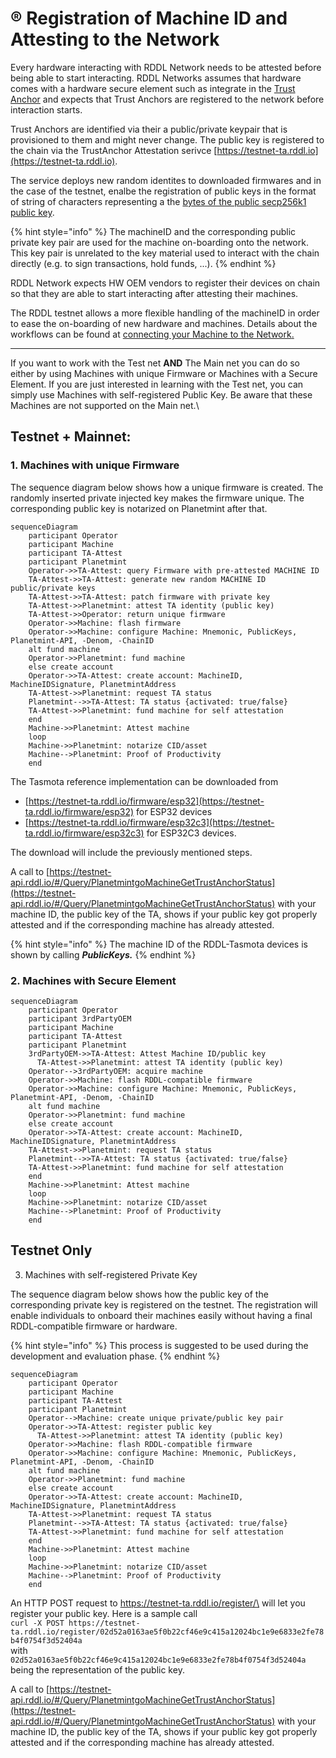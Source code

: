 # ®️ Registration of Machine ID and Attesting to the Network

Every hardware interacting with RDDL Network needs to be attested before being able to start interacting. RDDL Networks assumes that hardware comes with a hardware secure element such as integrate in the [Trust Anchor](../rddl-compatible-devices/trust-anchor.md) and expects that Trust Anchors are registered to the network before interaction starts.&#x20;

Trust Anchors are identified via their a public/private keypair that is provisioned to them and might never change. The public key is registered to the chain via the TrustAnchor Attestation serivce [https://testnet-ta.rddl.io](https://testnet-ta.rddl.io).

The service deploys new random identites to downloaded firmwares and in the case of the testnet, enalbe the registration of public keys in the format of string of characters representing a the [bytes of the public secp256k1 public key](https://github.com/rddl-network/ta\_attest/blob/main/cmd/ta/main.go#L203).

{% hint style="info" %}
The machineID and the corresponding public private key pair are used for the machine on-boarding onto the network. This key pair is unrelated to the key material used to interact with the chain directly (e.g. to sign transactions, hold funds, ...).
{% endhint %}

RDDL Network expects HW OEM vendors to register their devices on chain so that they are able to start interacting after attesting their machines.&#x20;

The RDDL testnet allows a more flexible handling of the machineID in order to ease the on-boarding of new hardware and machines. Details about the workflows can be found at [connecting your Machine to the Network](./)[.](./)

***

If you want to work with the Test net **AND** The Main net you can do so either by using Machines with unique Firmware or Machines with a Secure Element. If you are just interested in learning with the Test net, you can simply use Machines with self-registered Public Key. Be aware that these Machines are not supported on the Main net.\


## Testnet + Mainnet:

### 1. Machines with unique Firmware

The sequence diagram below shows how a unique firmware is created. The randomly inserted private injected key makes the firmware unique. The corresponding public key is notarized on Planetmint after that.

```mermaid
sequenceDiagram
    participant Operator
    participant Machine
    participant TA-Attest
    participant Planetmint
    Operator->>TA-Attest: query Firmware with pre-attested MACHINE ID
    TA-Attest->>TA-Attest: generate new random MACHINE ID public/private keys
    TA-Attest->>TA-Attest: patch firmware with private key
    TA-Attest->>Planetmint: attest TA identity (public key)
    TA-Attest->>Operator: return unique firmware
    Operator->>Machine: flash firmware
    Operator->>Machine: configure Machine: Mnemonic, PublicKeys, Planetmint-API, -Denom, -ChainID
    alt fund machine
    Operator->>Planetmint: fund machine
    else create account
    Operator->>TA-Attest: create account: MachineID, MachineIDSignature, PlanetmintAddress
    TA-Attest->>Planetmint: request TA status
    Planetmint-->>TA-Attest: TA status {activated: true/false}
    TA-Attest->>Planetmint: fund machine for self attestation
    end
    Machine->>Planetmint: Attest machine
    loop 
    Machine->>Planetmint: notarize CID/asset
    Machine-->Planetmint: Proof of Productivity
    end
```

The Tasmota reference implementation can be downloaded from

* [https://testnet-ta.rddl.io/firmware/esp32](https://testnet-ta.rddl.io/firmware/esp32) for ESP32 devices
* [https://testnet-ta.rddl.io/firmware/esp32c3](https://testnet-ta.rddl.io/firmware/esp32c3) for ESP32C3 devices.

The download will include the previously mentioned steps.&#x20;

A call to [https://testnet-api.rddl.io/#/Query/PlanetmintgoMachineGetTrustAnchorStatus](https://testnet-api.rddl.io/#/Query/PlanetmintgoMachineGetTrustAnchorStatus) with your machine ID, the public key of the TA, shows if your public key got properly attested and if the corresponding machine has already attested.



{% hint style="info" %}
The machine ID of the RDDL-Tasmota devices is shown by calling _**PublicKeys.**_
{% endhint %}

### 2. Machines with Secure Element

```mermaid
sequenceDiagram
    participant Operator
    participant 3rdPartyOEM
    participant Machine
    participant TA-Attest
    participant Planetmint
    3rdPartyOEM->>TA-Attest: Attest Machine ID/public key
	  TA-Attest->>Planetmint: attest TA identity (public key)
    Operator-->3rdPartyOEM: acquire machine
    Operator->>Machine: flash RDDL-compatible firmware
    Operator->>Machine: configure Machine: Mnemonic, PublicKeys, Planetmint-API, -Denom, -ChainID
    alt fund machine
    Operator->>Planetmint: fund machine
    else create account
    Operator->>TA-Attest: create account: MachineID, MachineIDSignature, PlanetmintAddress
    TA-Attest->>Planetmint: request TA status
    Planetmint-->>TA-Attest: TA status {activated: true/false}
    TA-Attest->>Planetmint: fund machine for self attestation
    end
    Machine->>Planetmint: Attest machine
    loop 
    Machine->>Planetmint: notarize CID/asset
    Machine-->Planetmint: Proof of Productivity
    end
```

## Testnet Only

3. Machines with self-registered Private Key

The sequence diagram below shows how the public key of the corresponding private key is registered on the testnet. The registration will enable individuals to onboard their machines easily without having a final RDDL-compatible firmware or hardware.

{% hint style="info" %}
This process is suggested to be used during the development and evaluation phase.
{% endhint %}

```mermaid
sequenceDiagram
    participant Operator
    participant Machine
    participant TA-Attest
    participant Planetmint
    Operator-->Machine: create unique private/public key pair
    Operator->>TA-Attest: register public key
	  TA-Attest->>Planetmint: attest TA identity (public key)
    Operator->>Machine: flash RDDL-compatible firmware
    Operator->>Machine: configure Machine: Mnemonic, PublicKeys, Planetmint-API, -Denom, -ChainID
    alt fund machine
    Operator->>Planetmint: fund machine
    else create account
    Operator->>TA-Attest: create account: MachineID, MachineIDSignature, PlanetmintAddress
    TA-Attest->>Planetmint: request TA status
    Planetmint-->>TA-Attest: TA status {activated: true/false}
    TA-Attest->>Planetmint: fund machine for self attestation
    end
    Machine->>Planetmint: Attest machine
    loop 
    Machine->>Planetmint: notarize CID/asset
    Machine-->Planetmint: Proof of Productivity
    end
```

An HTTP POST request to  https://testnet-ta.rddl.io/register/\<pub key as hex string> will let you register your public key. Here is a sample call\
`curl -X POST https://testnet-ta.rddl.io/register/02d52a0163ae5f0b22cf46e9c415a12024bc1e9e6833e2fe78b4f0754f3d52404a`\
with `02d52a0163ae5f0b22cf46e9c415a12024bc1e9e6833e2fe78b4f0754f3d52404a` being the representation of the public key.

A call to [https://testnet-api.rddl.io/#/Query/PlanetmintgoMachineGetTrustAnchorStatus](https://testnet-api.rddl.io/#/Query/PlanetmintgoMachineGetTrustAnchorStatus) with your machine ID, the public key of the TA, shows if your public key got properly attested and if the corresponding machine has already attested.
